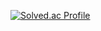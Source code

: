 [![Solved.ac Profile](http://mazassumnida.wtf/api/generate_badge?boj=appl4368)](https://solved.ac/appl4368)
